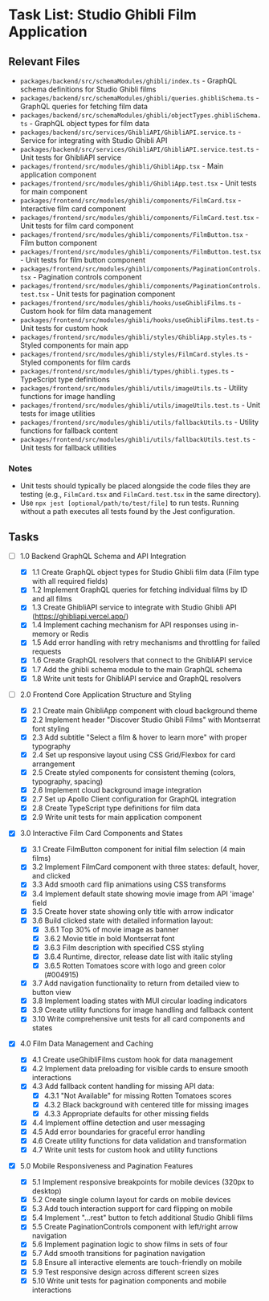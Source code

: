 # Task List: Studio Ghibli Film Application

## Relevant Files

- `packages/backend/src/schemaModules/ghibli/index.ts` - GraphQL schema definitions for Studio Ghibli films
- `packages/backend/src/schemaModules/ghibli/queries.ghibliSchema.ts` - GraphQL queries for fetching film data
- `packages/backend/src/schemaModules/ghibli/objectTypes.ghibliSchema.ts` - GraphQL object types for film data
- `packages/backend/src/services/GhibliAPI/GhibliAPI.service.ts` - Service for integrating with Studio Ghibli API
- `packages/backend/src/services/GhibliAPI/GhibliAPI.service.test.ts` - Unit tests for GhibliAPI service
- `packages/frontend/src/modules/ghibli/GhibliApp.tsx` - Main application component
- `packages/frontend/src/modules/ghibli/GhibliApp.test.tsx` - Unit tests for main component
- `packages/frontend/src/modules/ghibli/components/FilmCard.tsx` - Interactive film card component
- `packages/frontend/src/modules/ghibli/components/FilmCard.test.tsx` - Unit tests for film card component
- `packages/frontend/src/modules/ghibli/components/FilmButton.tsx` - Film button component
- `packages/frontend/src/modules/ghibli/components/FilmButton.test.tsx` - Unit tests for film button component
- `packages/frontend/src/modules/ghibli/components/PaginationControls.tsx` - Pagination controls component
- `packages/frontend/src/modules/ghibli/components/PaginationControls.test.tsx` - Unit tests for pagination component
- `packages/frontend/src/modules/ghibli/hooks/useGhibliFilms.ts` - Custom hook for film data management
- `packages/frontend/src/modules/ghibli/hooks/useGhibliFilms.test.ts` - Unit tests for custom hook
- `packages/frontend/src/modules/ghibli/styles/GhibliApp.styles.ts` - Styled components for main app
- `packages/frontend/src/modules/ghibli/styles/FilmCard.styles.ts` - Styled components for film cards
- `packages/frontend/src/modules/ghibli/types/ghibli.types.ts` - TypeScript type definitions
- `packages/frontend/src/modules/ghibli/utils/imageUtils.ts` - Utility functions for image handling
- `packages/frontend/src/modules/ghibli/utils/imageUtils.test.ts` - Unit tests for image utilities
- `packages/frontend/src/modules/ghibli/utils/fallbackUtils.ts` - Utility functions for fallback content
- `packages/frontend/src/modules/ghibli/utils/fallbackUtils.test.ts` - Unit tests for fallback utilities

### Notes

- Unit tests should typically be placed alongside the code files they are testing (e.g., `FilmCard.tsx` and `FilmCard.test.tsx` in the same directory).
- Use `npx jest [optional/path/to/test/file]` to run tests. Running without a path executes all tests found by the Jest configuration.

## Tasks

- [ ] 1.0 Backend GraphQL Schema and API Integration

  - [x] 1.1 Create GraphQL object types for Studio Ghibli film data (Film type with all required fields)
  - [x] 1.2 Implement GraphQL queries for fetching individual films by ID and all films
  - [x] 1.3 Create GhibliAPI service to integrate with Studio Ghibli API (https://ghibliapi.vercel.app/)
  - [x] 1.4 Implement caching mechanism for API responses using in-memory or Redis
  - [x] 1.5 Add error handling with retry mechanisms and throttling for failed requests
  - [x] 1.6 Create GraphQL resolvers that connect to the GhibliAPI service
  - [x] 1.7 Add the ghibli schema module to the main GraphQL schema
  - [x] 1.8 Write unit tests for GhibliAPI service and GraphQL resolvers

- [ ] 2.0 Frontend Core Application Structure and Styling

  - [x] 2.1 Create main GhibliApp component with cloud background theme
  - [x] 2.2 Implement header "Discover Studio Ghibli Films" with Montserrat font styling
  - [x] 2.3 Add subtitle "Select a film & hover to learn more" with proper typography
  - [x] 2.4 Set up responsive layout using CSS Grid/Flexbox for card arrangement
  - [x] 2.5 Create styled components for consistent theming (colors, typography, spacing)
  - [x] 2.6 Implement cloud background image integration
  - [x] 2.7 Set up Apollo Client configuration for GraphQL integration
  - [x] 2.8 Create TypeScript type definitions for film data
  - [x] 2.9 Write unit tests for main application component

- [x] 3.0 Interactive Film Card Components and States

  - [x] 3.1 Create FilmButton component for initial film selection (4 main films)
  - [x] 3.2 Implement FilmCard component with three states: default, hover, and clicked
  - [x] 3.3 Add smooth card flip animations using CSS transforms
  - [x] 3.4 Implement default state showing movie image from API 'image' field
  - [x] 3.5 Create hover state showing only title with arrow indicator
  - [x] 3.6 Build clicked state with detailed information layout:
    - [x] 3.6.1 Top 30% of movie image as banner
    - [x] 3.6.2 Movie title in bold Montserrat font
    - [x] 3.6.3 Film description with specified CSS styling
    - [x] 3.6.4 Runtime, director, release date list with italic styling
    - [x] 3.6.5 Rotten Tomatoes score with logo and green color (#004915)
  - [x] 3.7 Add navigation functionality to return from detailed view to button view
  - [x] 3.8 Implement loading states with MUI circular loading indicators
  - [x] 3.9 Create utility functions for image handling and fallback content
  - [x] 3.10 Write comprehensive unit tests for all card components and states

- [x] 4.0 Film Data Management and Caching

  - [x] 4.1 Create useGhibliFilms custom hook for data management
  - [x] 4.2 Implement data preloading for visible cards to ensure smooth interactions
  - [x] 4.3 Add fallback content handling for missing API data:
    - [x] 4.3.1 "Not Available" for missing Rotten Tomatoes scores
    - [x] 4.3.2 Black background with centered title for missing images
    - [x] 4.3.3 Appropriate defaults for other missing fields
  - [x] 4.4 Implement offline detection and user messaging
  - [x] 4.5 Add error boundaries for graceful error handling
  - [x] 4.6 Create utility functions for data validation and transformation
  - [x] 4.7 Write unit tests for custom hook and utility functions

- [x] 5.0 Mobile Responsiveness and Pagination Features
  - [x] 5.1 Implement responsive breakpoints for mobile devices (320px to desktop)
  - [x] 5.2 Create single column layout for cards on mobile devices
  - [x] 5.3 Add touch interaction support for card flipping on mobile
  - [x] 5.4 Implement "...rest" button to fetch additional Studio Ghibli films
  - [x] 5.5 Create PaginationControls component with left/right arrow navigation
  - [x] 5.6 Implement pagination logic to show films in sets of four
  - [x] 5.7 Add smooth transitions for pagination navigation
  - [x] 5.8 Ensure all interactive elements are touch-friendly on mobile
  - [x] 5.9 Test responsive design across different screen sizes
  - [x] 5.10 Write unit tests for pagination components and mobile interactions
